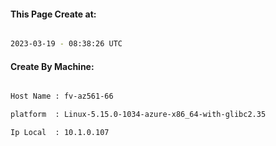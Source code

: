 
   
#### This Page Create at:

```bash

2023-03-19 - 08:38:26 UTC

```

#### Create By Machine:

```bash

Host Name : fv-az561-66

platform  : Linux-5.15.0-1034-azure-x86_64-with-glibc2.35

Ip Local  : 10.1.0.107

```

